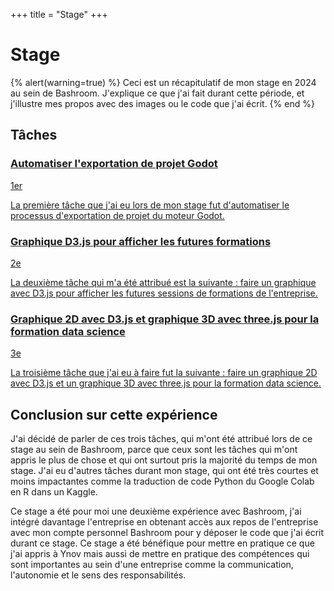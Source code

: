 +++
title = "Stage"
+++

# Stage

{% alert(warning=true) %}
Ceci est un récapitulatif de mon stage en 2024 au sein de Bashroom. J'explique ce que j'ai fait durant cette période, et j'illustre mes propos avec des images ou le code que j'ai écrit.
{% end %}

<section class="stage-task">
  <h2>Tâches</h2>
  <section>
    <a href="./stage/exportation-godot">
      <article>
        <div>
          <h3>Automatiser l'exportation de projet Godot</h3>
          <p class="stage-task-number">1er</p>
        </div>
        <div class="stage-task-description">
          <p>La première tâche que j'ai eu lors de mon stage fut d'automatiser le processus d'exportation de projet du moteur Godot.</p>
        </div>
      </article>
    </a>
    <a href="./stage/graphique-3d-formations">
      <article>
        <div>
          <h3>Graphique D3.js pour afficher les futures formations</h3>
          <p class="stage-task-number">2e</p>
        </div>
        <div class="stage-task-description">
          <p>La deuxième tâche qui m'a été attribué est la suivante : faire un graphique avec D3.js pour afficher les futures sessions de formations de l'entreprise.</p>
        </div>
      </article>
    </a>
    <a href="./stage/graphiques-formations-data-science">
      <article>
        <div>
          <h3>Graphique 2D avec D3.js et graphique 3D avec three.js pour la formation data science</h3>
          <p class="stage-task-number">3e</p>
        </div>
        <div class="stage-task-description">
          <p >La troisième tâche que j'ai eu à faire fut la suivante : faire un graphique 2D avec D3.js et un graphique 3D avec three.js pour la formation data science.</p>
        </div>
      </article>
    </a>
  </section>
</section>

## Conclusion sur cette expérience

J'ai décidé de parler de ces trois tâches, qui m'ont été attribué lors de ce stage au sein de Bashroom, parce que ceux sont les tâches qui m'ont appris le plus de chose et qui ont surtout pris la majorité du temps de mon stage. J'ai eu d'autres tâches durant mon stage, qui ont été très courtes et moins impactantes comme la traduction de code Python du Google Colab en R dans un Kaggle.

Ce stage a été pour moi une deuxième expérience avec Bashroom, j'ai intégré davantage l'entreprise en obtenant accès aux repos de l'entreprise avec mon compte personnel Bashroom pour y déposer le code que j'ai écrit durant ce stage. Ce stage a été bénéfique pour mettre en pratique ce que j'ai appris à Ynov mais aussi de mettre en pratique des compétences qui sont importantes au sein d'une entreprise comme la communication, l'autonomie et le sens des responsabilités.
